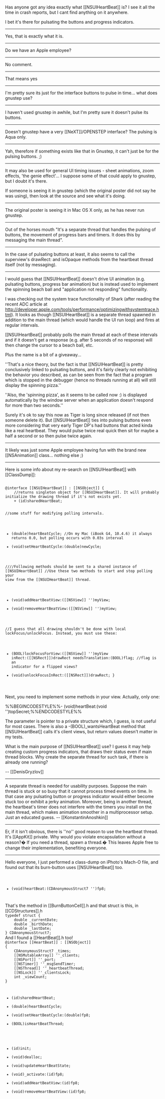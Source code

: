 Has anyone got any idea exactly what [[NSUIHeartBeat]] is? I see it all the time in crash reports, but I cant find anything on it anywhere.

I bet it's there for pulsating the buttons and progress indicators.

----

Yes, that is exactly what it is. 

----

Do we have an Apple employee?

----

No comment.

----

That means yes

----

I'm pretty sure its just for the interface buttons to pulse in time... what does gnustep use?

----

I haven't used gnustep in awhile, but I'm pretty sure it doesn't pulse its buttons.

----

Doesn't gnustep have a very [[NeXT]]/OPENSTEP interface? The pulsing is Aqua only.

----

Yah, therefore if something exists like that in Gnustep, it can't just be for the pulsing buttons. ;)

----

It may also be used for general UI timing issues - sheet animations, zoom effects, 'the genie effect'... I suppose some of that could apply to gnustep, but I doubt it's there.

If someone is seeing it in gnustep (which the original poster did not say he was using), then look at the source and see what it's doing.

----

The original poster is seeing it in Mac OS X only, as he has never run gnustep.

----

Out of the horses mouth "It's a separate thread that handles the pulsing of buttons, the movement of progress bars and timers. It does this by messaging the main thread". 

----

In the case of pulsating buttons at least, it also seems to call the superview's drawRect: and isOpaque methods from the heartbeat thread itself (not by messaging).

----

I would guess that [[NSUIHeartBeat]] doesn't drive UI animation (e.g. pulsating buttons, progress bar animation) but is instead used to implement the spinning beach ball and "application not responding" functionality.

I was checking out the system trace functionality of Shark (after reading the recent ADC article at http://developer.apple.com/tools/performance/optimizingwithsystemtrace.html). It looks as though [[NSUIHeartBeat]] is a separate thread spawned in addition to the main thread (which would handle the UI run loop) and fires at regular intervals.

[[NSUIHeartBeat]] probably polls the main thread at each of these intervals and if it doesn't get a response (e.g. after 5 seconds of no response) will then change the cursor to a beach ball, etc.

Plus the name is a bit of a giveaway...

''That's a nice theory, but the fact is that [[NSUIHeartBeat]] is pretty conclusively linked to pulsating buttons, and it's fairly clearly not exhibiting the behavior you described, as can be seen from the fact that a program which is stopped in the debugger (hence no threads running at all) will still display the spinning pizza.''

''Also, the 'spinning pizza', as it seems to be called now :) is displayed automatically by the window server when an application doesn't respond for more than two seconds.''

Surely it's ok to say this now as Tiger is long since released (if not then someone delete it). But [[NSUIHeartBeat]] ties into pulsing buttons even more considering that very early Tiger DP's had buttons that acted kinda like a real heartbeat. They would pulse twice real quick then sit for maybe a half a second or so then pulse twice again.

----

It likely was just some Apple employee having fun with the brand new [[NSAnimation]] class... nothing else ;)

----

Here is some info about my re-search on [[NSUIHeartBeat]] with [[ClassDump]]:

<code>
@interface [[NSUIHeartBeat]] : [[NSObject]] {
    //returns singleton object for [[NSUIHeartBeat]]. It will probably initialize the drawing thread if it's not exists yet.
    + (id)sharedHeartBeat; 

   //some stuff for modifying polling intervals.
   + (double)heartBeatCycle; //On my Mac (iBook G4, 10.4.6) it always returns 0.0, but polling occurs with 0.03s interval
   + (void)setHeartBeatCycle:(double)newCycle;

   ////Following methods should be sent to a shared instance of [[NSUIHeartBeat]]
   //Use these two methods to start and stop polling your view from the [[NSUIHeartBeat]] thread.
   - (void)addHeartBeatView:([[NSView]] '')myView;
   - (void)removeHeartBeatView:([[NSView]] '')myView;

   //I guess that all drawing shouldn't be done with local lockFocus/unlockFocus. Instead, you must use these:
   - (BOOL)lockFocusForView:([[NSView]] '')myView inRect:([[NSRect]])drawRect needsTranslation:(BOOL)flag; //flag is an indicator for a flipped views?
   - (void)unlockFocusInRect:([[NSRect]])drawRect;
}
</code>

Next, you need to implement some methods in your view. Actually, only one:

%%BEGINCODESTYLE%%- (void)heartBeat:(void '')topSecret;%%ENDCODESTYLE%%

The parameter is pointer to a private structure which, I guess, is not useful for most cases.
There is also a -(BOOL)_wantsHeartBeat method that [[NSUIHeartBeat]] calls it's client views, but return values doesn't matter in my tests.

What is the main purpose of [[NSUIHeartBeat]] use? I guess it may help creating custom progress indicators, that draws their status even if main thread blocks. Why create the separate thread for such task, if there is already one running?

-- [[DenisGryzlov]] 

----

A separate thread is needed for usability purposes. Suppose the main thread is stuck or so busy that it cannot process timed events on time. In that case any pulsating button or progress indicator would either become stuck too or exhibit a jerky animation. Moreover, being in another thread, the heartbeat's timer does not interfere with the timers you install on the main thread, which makes animation smoother in a multiprocessor setup. Just an educated guess. -- [[KonstantinAnoshkin]]

----

Er, if it isn't obvious, there is ''no'' good reason to use the heartbeat thread.  It's [[AppKit]] private.  Why would you violate encapsulation without a reason?� If you need a thread, spawn a thread.� This leaves Apple free to change their implementation, benefiting everyone.

----

Hello everyone, I just performed a class-dump on iPhoto's Mach-O file, and found out that its burn-button uses [[NSUIHeartBeat]] too. 
<code>
- (void)heartBeat:(CDAnonymousStruct7 '')fp8;
</code>
That's the method in [[BurnButtonCell]].h and that struct is this, in [[CDStructures]].h
<code>
typedef struct {
    double _currentDate;
    double _birthDate;
    double _lastDate;
} CDAnonymousStruct7;
</code>
And I found a [[HeartBeat]].h too! 
<code>
@interface [[HeartBeat]] : [[NSObject]]
{
    CDAnonymousStruct7 _times;
    [[NSMutableArray]] ''_clients;
    [[NSPort]] ''_port;
    [[NSTimer]] ''_msgSendTimer;
    [[NSThread]] ''_heartbeatThread;
    [[NSLock]] ''_clientsLock;
    int _viewCount;
}

+ (id)sharedHeartBeat;
+ (double)heartBeatCycle;
+ (void)setHeartBeatCycle:(double)fp8;
+ (BOOL)isHeartBeatThread;
- (id)init;
- (void)dealloc;
- (void)updateHeartBeatState;
- (void)_activate:(id)fp8;
- (void)addHeartBeatView:(id)fp8;
- (void)removeHeartBeatView:(id)fp8;
</code>